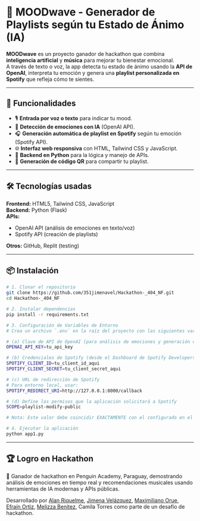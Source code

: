 # 🌊 MOODwave - Generador de Playlists según tu Estado de Ánimo (IA)

**MOODwave** es un proyecto ganador de hackathon que combina **inteligencia artificial** y **música** para mejorar tu bienestar emocional.  
A través de texto o voz, la app detecta tu estado de ánimo usando la **API de OpenAI**, interpreta tu emoción y genera una **playlist personalizada en Spotify** que refleja cómo te sientes.

---

## 🚀 Funcionalidades
- 🎙️ **Entrada por voz o texto** para indicar tu mood.
- 🤖 **Detección de emociones con IA** (OpenAI API).
- 🎧 **Generación automática de playlist en Spotify** según tu emoción (Spotify API).
- 🌐 **Interfaz web responsiva** con HTML, Tailwind CSS y JavaScript.
- 🐍 **Backend en Python** para la lógica y manejo de APIs.
- 📲 **Generación de código QR** para compartir tu playlist.

---

## 🛠️ Tecnologías usadas
**Frontend:** HTML5, Tailwind CSS, JavaScript  
**Backend:** Python (Flask)  
**APIs:**
- OpenAI API (análisis de emociones en texto/voz)
- Spotify API (creación de playlists)
  
**Otros:** GitHub, Replit (testing)

---

## 📦 Instalación
```bash
# 1. Clonar el repositorio
git clone https://github.com/351jimenavel/Hackathon-_404_NF.git
cd Hackathon-_404_NF

# 2. Instalar dependencias
pip install -r requirements.txt

# 3. Configuración de Variables de Entorno
# Crea un archivo `.env` en la raíz del proyecto con las siguientes variables:

# (a) Clave de API de OpenAI (para análisis de emociones y generación de texto)
OPENAI_API_KEY=tu_api_key

# (b) Credenciales de Spotify (desde el Dashboard de Spotify Developers)
SPOTIFY_CLIENT_ID=tu_client_id_aqui
SPOTIFY_CLIENT_SECRET=tu_client_secret_aqui

# (c) URL de redirección de Spotify
# Para entorno local, usar:
SPOTIFY_REDIRECT_URI=http://127.0.0.1:8000/callback

# (d) Define los permisos que la aplicación solicitará a Spotify
SCOPE=playlist-modify-public

# Nota: Este valor debe coincidir EXACTAMENTE con el configurado en el Dashboard de Spotify Developers.

# 4. Ejecutar la aplicación
python app1.py
```
---

## 🏆 Logro en Hackathon
🥇 Ganador de hackathon en Penguin Academy, Paraguay, demostrando análisis de emociones en tiempo real y recomendaciones musicales usando herramientas de IA modernas y APIs públicas.

Desarrollado por [Alan Riquelme](https://github.com/alanriquelmee), [Jimena Velázquez](https://github.com/351jimenavel), [Maximiliano Orue](https://github.com/MaxiOru), [Efraín Ortiz](https://github.com/Efraor), [Melizza Benitez](https://github.com/jazminbenitez), Camila Torres como parte de un desafío de hackathon.
